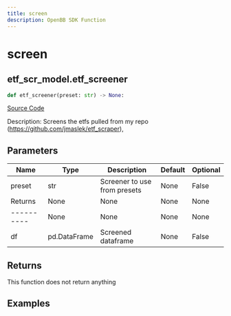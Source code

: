 ```yaml
---
title: screen
description: OpenBB SDK Function
---
```


# screen

## etf_scr_model.etf_screener

```python title='openbb_terminal/etf/screener/screener_model.py'
def etf_screener(preset: str) -> None:
```
[Source Code](https://github.com/OpenBB-finance/OpenBBTerminal/tree/main/openbb_terminal/etf/screener/screener_model.py#L43)

Description: Screens the etfs pulled from my repo (https://github.com/jmaslek/etf_scraper),

## Parameters

| Name | Type | Description | Default | Optional |
| ---- | ---- | ----------- | ------- | -------- |
| preset | str | Screener to use from presets | None | False |
| Returns | None | None | None | None |
| ---------- | None | None | None | None |
| df | pd.DataFrame | Screened dataframe | None | False |

## Returns

This function does not return anything

## Examples

